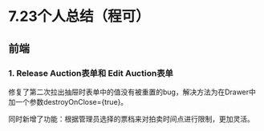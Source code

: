 # 7.23个人总结（程可）

## 前端

### 1. Release Auction表单和 Edit Auction表单

​	修复了第二次拉出抽屉时表单中的值没有被重置的bug，解决方法为在Drawer中加一个参数destroyOnClose={true}。

​	同时新增了功能：根据管理员选择的票档来对拍卖时间点进行限制，更加灵活。